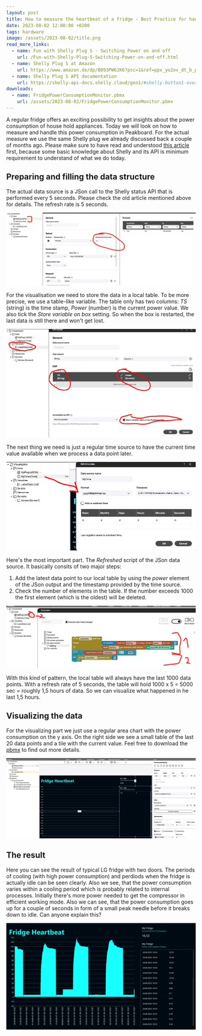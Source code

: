 ```yaml
---
layout: post
title: How to measure the heartbeat of a fridge - Best Practice for handling continuous sensor data
date: 2023-08-02 12:00:00 +0200
tags: hardware
image: /assets/2023-08-02/title.png
read_more_links:
  - name: Fun with Shelly Plug S - Switching Power on and off
    url: /Fun-with-Shelly-Plug-S-Switching-Power-on-and-off.html
  - name: Shelly Plug S at Amazon
    url: https://www.amazon.de/dp/B093PW6JK6?psc=1&ref=ppx_yo2ov_dt_b_product_details
  - name: Shelly Plug S API documentation
    url: https://shelly-api-docs.shelly.cloud/gen1/#shelly-button1-overview
downloads:
  - name: FridgePowerConsumptionMonitor.pbmx
    url: /assets/2023-08-02/FridgePowerConsumptionMonitor.pbmx
---
```

A regular fridge offers an exciting possibility to get insights about the power consumption of house hold appliances. Today we will look on how to measure and handle this power consumption in Peakboard. For the actual measure we use the same Shelly plug we already discussed back a couple of months ago. Please make sure to have read and understood [this article](Fun-with-Shelly-Plug-S-Switching-Power-on-and-off.html) first, because some basic knowledge about Shelly and its API is minimum requirement to understand of what we do today.

## Preparing and filling the data structure

The actual data source is a JSon call to the Shelly status API that is performed every 5 seconds. Please check the old article mentioned above for details. The refresh rate is 5 seconds.

![image](/assets/2023-08-02/005.png)

For the visualisation we need to store the data in a local table. To be more precise, we use a table-like variable. The table only has two columns: _TS_ (string) is the time stamp, _Power_ (number) is the current power value. We also tick the _Store variable on box_ setting. So when the box is restarted, the last data is still there and won't get lost.

![image](/assets/2023-08-02/010.png)

The next thing we need is just a regular time source to have the current time value available when we process a data point later.

![image](/assets/2023-08-02/020.png)

Here's the most important part. The _Refreshed_ script of the JSon data source. It basically consits of two major steps:

1. Add the latest data point to our local table by using the _power_ element of the JSon output and the timestamp provided by the time source.
2. Check the number of elements in the table. If the number exceeds 1000 the first element (which is the oldest) will be deleted.

![image](/assets/2023-08-02/030.png)

With this kind of pattern, the local table will always have the last 1000 data points. With a refresh rate of 5 seconds, the table will hold 1000 x 5 = 5000 sec = roughly 1,5 hours of data. So we can visualize what happened in he last 1,5 hours.

## Visualizing the data

For the visualizing part we just use a regular area chart with the power consumption on the y axis. On the right side we see a small table of the last 20 data points and a tile with the current value. Feel free to download the [pbmx](/assets/2023-08-02/FridgePowerConsumptionMonitor.pbmx) to find out more details.

![image](/assets/2023-08-02/040.png)

## The result

Here you can see the result of typical LG fridge with two doors. The periods of cooling (with high power consumption) and perdiods when the fridge is actually idle can be seen clearly. Also we see, that the power consumption varies within a cooling period which is probably related to internal processes. Initially there's more power needed to get the compressor in efficient working mode. Also we can see, that the power consumption goes up for a couple of seconds in form of a small peak needle before it breaks down to idle. Can anyone explain this?

![image](/assets/2023-08-02/050.png)

